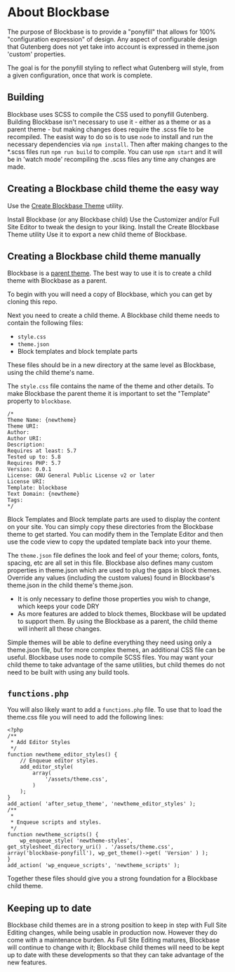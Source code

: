 # About Blockbase
The purpose of Blockbase is to provide a "ponyfill" that allows for 100% "configuration expression" of design.  Any aspect of configurable design that Gutenberg does not yet take into account is expressed in theme.json 'custom' properties.

The goal is for the ponyfill styling to reflect what Gutenberg will style, from a given configuration, once that work is complete.

## Building
Blockbase uses SCSS to compile the CSS used to ponyfill Gutenberg.  Building Blockbase isn't necessary to use it - either as a theme or as a parent theme - but making changes does require the .scss file to be recompiled.
The easist way to do so is to use `node` to install and run the necessary dependencies via `npm install`. 
Then after making changes to the *.scss files run `npm run build` to compile.
You can use `npm start` and it will be in 'watch mode' recompiling the .scss files any time any changes are made.
## Creating a Blockbase child theme the easy way

Use the [Create Blockbase Theme](https://github.com/Automattic/create-blockbase-theme) utility.

Install Blockbase (or any Blockbase child)
Use the Customizer and/or Full Site Editor to tweak the design to your liking.
Install the Create Blockbase Theme utility 
Use it to export a new child theme of Blockbase.

## Creating a Blockbase child theme manually

Blockbase is a [parent theme](https://developer.wordpress.org/themes/advanced-topics/child-themes/#what-is-a-parent-theme). The best way to use it is to create a child theme with Blockbase as a parent.

To begin with you will need a copy of Blockbase, which you can get by cloning this repo.

Next you need to create a child theme. A Blockbase child theme needs to contain the following files:
- `style.css`
- `theme.json`
- Block templates and block template parts

These files should be in a new directory at the same level as Blockbase, using the child theme's name.

The `style.css` file contains the name of the theme and other details. To make Blockbase the parent theme it is important to set the "Template" property to `blockbase`.

```
/*
Theme Name: {newtheme}
Theme URI:
Author:
Author URI:
Description:
Requires at least: 5.7
Tested up to: 5.8
Requires PHP: 5.7
Version: 0.0.1
License: GNU General Public License v2 or later
License URI:
Template: blockbase
Text Domain: {newtheme}
Tags:
*/
```

Block Templates and Block template parts are used to display the content on your site. You can simply copy these directories from the Blockbase theme to get started. You can modify them in the Template Editor and then use the code view to copy the updated template back into your theme.

The `theme.json` file defines the look and feel of your theme; colors, fonts, spacing, etc are all set in this file. Blockbase also defines many custom properties in theme.json which are used to plug the gaps in block themes. Override any values (including the custom values) found in Blockbase's theme.json in the child theme's theme.json.

- It is only necessary to define those properties you wish to change, which keeps your code DRY
- As more features are added to block themes, Blockbase will be updated to support them. By using the Blockbase as a parent, the child theme will inherit all these changes.

Simple themes will be able to define everything they need using only a theme.json file, but for more complex themes, an additional CSS file can be useful. Blockbase uses node to compile SCSS files.  You may want your child theme to take advantage of the same utilities, but child themes do not need to be built with using any build tools.

## `functions.php`
You will also likely want to add a `functions.php` file.  To use that to load the theme.css file you will need to add the following lines:
```
<?php
/**
 * Add Editor Styles
 */
function newtheme_editor_styles() {
	// Enqueue editor styles.
	add_editor_style(
		array(
			'/assets/theme.css',
		)
	);
}
add_action( 'after_setup_theme', 'newtheme_editor_styles' );
/**
 *
 * Enqueue scripts and styles.
 */
function newtheme_scripts() {
	wp_enqueue_style( 'newtheme-styles', get_stylesheet_directory_uri() . '/assets/theme.css', array('blockbase-ponyfill'), wp_get_theme()->get( 'Version' ) );
}
add_action( 'wp_enqueue_scripts', 'newtheme_scripts' );
```

Together these files should give you a strong foundation for a Blockbase child theme.

## Keeping up to date
Blockbase child themes are in a strong position to keep in step with Full Site Editing changes, while being usable in production now. However they do come with a maintenance burden. As Full Site Editing matures, Blockbase will continue to change with it; Blockbase child themes will need to be kept up to date with these developments so that they can take advantage of the new features.
